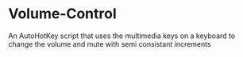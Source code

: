 # Volume-Control
An AutoHotKey script that uses the multimedia keys on a keyboard to change the volume and mute with semi consistant increments
